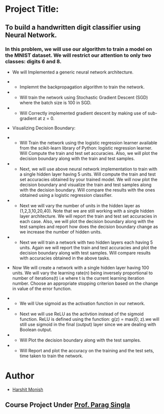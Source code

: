 # Project Title:

##  To build a handwritten digit classifier using Neural Network.

### In this problem, we will use our algorithm to train a model on the MNIST dataset. We will restrict our attention to only two classes: digits 6 and 8. 

* We will Implemented a generic neural network architecture. 
* * Implemnt the backpropagation algorithm to train the network. 
* * Will train the network using Stochastic Gradient Descent (SGD) where the batch size is 100 in SGD.  
* * Will Correctly implemented gradient descent by making use of sub-gradient at z = 0.

* Visualizing Decision Boundary: 
* *  Will Train the network using the logistic regression learner available from the scikit-learn library of Python: logistic regression learner. Will Compute the train and test set accuracies. Also, we will plot the decision boundary along with the train and test samples. 
* * Next, we will use above neural network implementation to train with a single hidden layer having 5 units. Will compute the train and test set accuracies obtained by your trained model. We will now plot the decision boundary and visualize the train and test samples along with the decision boundary. Will compare the results with the ones obtained using a logistic regression classifier.
* * Next we will vary the number of units in the hidden layer as (1,2,3,10,20,40). Note that we are  still working with a single hidden layer architecture. We will report the train and test set accuracies in each case. Also, we will plot the decision boundary along with the test samples and report how does the decision boundary change as we increase the number of hidden units.
* * Next we will train a network with two hidden layers each having 5 units. Again we will report the train and test accuracies and plot the decision boundary along with test samples. Will compare results with accuracies obtained in the above tasks.

* Now We will create a network with a single hidden layer having 100 units. We will vary the learning rate(n) being inversely proportional to number of iterations(t) i.e where t is the current learning iteration number. Choose an appropriate stopping criterion based
on the change in value of the error function.
* * We will Use sigmoid as the activation function in our network.
* * Next we will use ReLU as the activtion instead of the sigmoid function. ReLU is defined using the function: g(z) = max(0; z).we will still use sigmoid in the final (output) layer since we are dealing with Boolean output.
* * Will Plot the decision boundary along with the test samples.
* * Will Report and plot the accuracy on the training and the test sets, time taken to train the network. 

# Author 
 * [Harshit Monish](https://github.com/harshitmonish)
 
## Course Project Under [Prof. Parag Singla](http://www.cse.iitd.ernet.in/~parags/)
